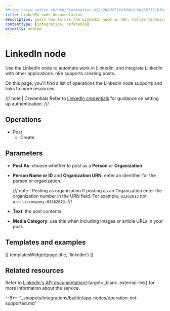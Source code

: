 ```yaml
---
#https://www.notion.so/n8n/Frontmatter-432c2b8dff1f43d4b1c8d20075510fe4
title: LinkedIn node documentation
description: Learn how to use the LinkedIn node in n8n. Follow technical documentation to integrate LinkedIn node into your workflows.
contentType: [integration, reference]
priority: medium
---
```


# LinkedIn node

Use the LinkedIn node to automate work in LinkedIn, and integrate LinkedIn with other applications. n8n supports creating posts.

On this page, you'll find a list of operations the LinkedIn node supports and links to more resources.

/// note | Credentials
Refer to [LinkedIn credentials](/integrations/builtin/credentials/linkedIn/) for guidance on setting up authentication. 
///

## Operations

* Post
    * Create

## Parameters

* **Post As**: choose whether to post as a **Person** or **Organization**.
* **Person Name or ID** and **Organization URN**: enter an identifier for the person or organization.

	/// note | Posting as organization
	If posting as an Organization enter the organization number in the URN field. For example, `03262013` not `urn:li:company:03262013`.
	///
	
* **Text**: the post contents.
* **Media Category**: use this when including images or article URLs in your post.

## Templates and examples

<!-- see https://www.notion.so/n8n/Pull-in-templates-for-the-integrations-pages-37c716837b804d30a33b47475f6e3780 -->
[[ templatesWidget(page.title, 'linkedin') ]]

## Related resources

Refer to [LinkedIn's API documentation](https://learn.microsoft.com/en-us/linkedin/){:target=_blank .external-link} for more information about the service.

--8<-- "_snippets/integrations/builtin/app-nodes/operation-not-supported.md"



